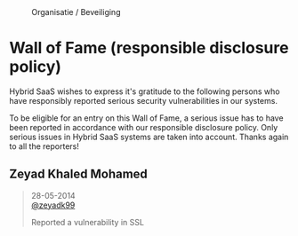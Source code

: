 <properties>
	<page>
		<title>Wall of Fame</title>
	</page>
	<menu>
		<position> Organisatie / Beveiliging </position> 
		<title>Wall of Fame</title>
	</menu>
</properties>

# Wall of Fame (responsible disclosure policy) #

Hybrid SaaS wishes to express it's gratitude to the following persons who have responsibly reported serious security vulnerabilities in our systems.

<div class="info">
To be eligible for an entry on this Wall of Fame, a serious issue has to have been reported in accordance with our responsible disclosure policy. Only serious issues in Hybrid SaaS systems are taken into account. Thanks again to all the reporters!
</div>


## Zeyad Khaled Mohamed ##


> 28-05-2014<br>
> <a href="https://twitter.com/Zeyadk99" class="twitter" target="_new">@zeyadk99</a>
> 
> Reported a vulnerability in SSL 


